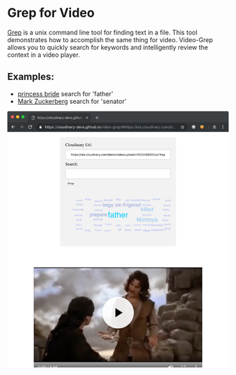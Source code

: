 # Grep for Video

[Grep](https://en.wikipedia.org/wiki/Grep) is a unix command line tool for finding text in a file. This tool demonstrates how to accomplish the same thing for video. Video-Grep allows you to quickly search for keywords and intelligently review the context in a video player. 

## Examples:

* [princess bride](https://cloudinary-devs.github.io/video-grep/#https://res.cloudinary.com/demo/video/upload/v1523489064/ur1hsppj746e9rpgs1nv.mp4) search for 'father'
* [Mark Zuckerberg](https://cloudinary-devs.github.io/video-grep/#https://res.cloudinary.com/demo/video/upload/dndbdw4kyurqav6dkokz.mp4) search for 'senator'


![Example](example.png)
